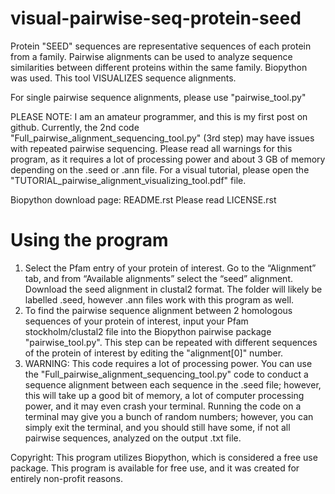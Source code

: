 # visual-pairwise-seq-protein-seed
Protein "SEED" sequences are representative sequences of each protein from a family. Pairwise alignments can be used to analyze sequence similarities between different proteins within the same family.  Biopython was used. This tool VISUALIZES sequence alignments. 

For single pairwise sequence alignments, please use "pairwise_tool.py"

PLEASE NOTE: I am an amateur programmer, and this is my first post on github. Currently, the 2nd code "Full_pairwise_alignment_sequencing_tool.py" (3rd step) may have issues with repeated pairwise sequencing. Please read all warnings for this program, as it requires a lot of processing power and about 3 GB of memory depending on the .seed or .ann file. 
For a visual tutorial, please open the "TUTORIAL_pairwise_alignment_visualizing_tool.pdf" file. 

Biopython download page: README.rst
Please read LICENSE.rst

# Using the program
1. Select the Pfam entry of your protein of interest. Go to the “Alignment” tab, and from “Available alignments” select the “seed” alignment. Download the seed alignment in clustal2 format. The folder will likely be labelled .seed, however .ann files work with this program as well. 
2. To find the pairwise sequence alignment between 2 homologous sequences of your protein of interest, input your Pfam stockholm/clustal2 file into the Biopython pairwise package "pairwise_tool.py". This step can be repeated with different sequences of the protein of interest by editing the "alignment[0]" number. 
3. WARNING: This code requires a lot of processing power. You can use the "Full_pairwise_alignment_sequencing_tool.py" code to conduct a sequence alignment between each sequence in the .seed file; however, this will take up a good bit of memory, a lot of computer processing power, and it may even crash your terminal. Running the code on a terminal may give you a bunch of random numbers; however, you can simply exit the terminal, and you should still have some, if not all pairwise sequences, analyzed on the output .txt file.

Copyright: This program utilizes Biopython, which is considered a free use package. This program is available for free use, and it was created for entirely non-profit reasons. 
